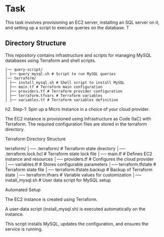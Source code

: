 # Task

This task involves provisioning an EC2 server, installing an SQL server on it, and setting up a script to execute queries on the database. T

## Directory Structure

This repository contains infrastructure and scripts for managing MySQL databases using Terraform and shell scripts.

```
│── query-script/ 
│ ├── query_mysql.sh # Script to run MySQL queries 
│── terraform/ 
│ ├── install_mysql.sh # Shell script to install MySQL 
│ ├── main.tf # Terraform main configuration 
│ ├── providers.tf # Terraform provider configuration 
│ ├── terraform.tfvars # Terraform variables 
│ ├── variables.tf # Terraform variables definition
```

h2. Step-1: Spin up a Micro Instance in a choice of your cloud provider.

The EC2 instance is provisioned using Infrastructure as Code (IaC) with Terraform. The required configuration files are stored in the terraform directory.

Terraform Directory Structure

terraform/
│── .terraform/                 # Terraform state directory
│── .terraform.lock.hcl         # Terraform state lock file
│── main.tf                     # Defines EC2 instance and resources
│── providers.tf                 # Configures the cloud provider
│── variables.tf                 # Stores configurable parameters
│── terraform.tfstate            # Terraform state file
│── terraform.tfstate.backup     # Backup of Terraform state
│── terraform.tfvars             # Variable values for customization
│── install_mysql.sh             # User data script for MySQL setup

Automated Setup

The EC2 instance is created using Terraform.

A user-data script (install_mysql.sh) is executed automatically on the instance.

This script installs MySQL, updates the configuration, and ensures the service is running.

